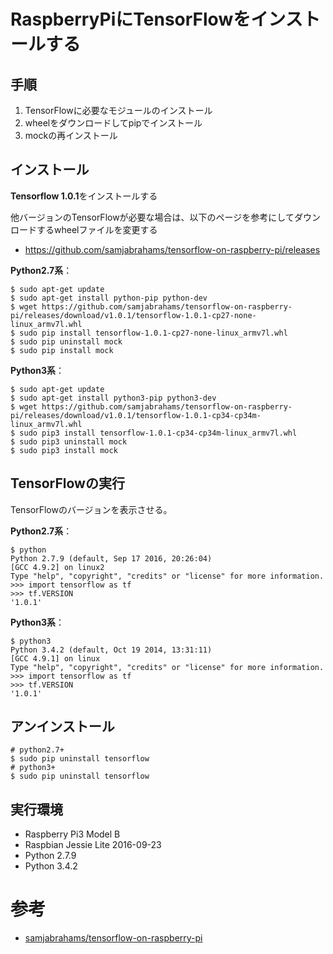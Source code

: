 # RaspberryPiにTensorFlowをインストールする

## 手順

1. TensorFlowに必要なモジュールのインストール
2. wheelをダウンロードしてpipでインストール
3. mockの再インストール

## インストール

**Tensorflow 1.0.1**をインストールする

他バージョンのTensorFlowが必要な場合は、以下のページを参考にしてダウンロードするwheelファイルを変更する

* https://github.com/samjabrahams/tensorflow-on-raspberry-pi/releases

**Python2.7系**：

```
$ sudo apt-get update
$ sudo apt-get install python-pip python-dev
$ wget https://github.com/samjabrahams/tensorflow-on-raspberry-pi/releases/download/v1.0.1/tensorflow-1.0.1-cp27-none-linux_armv7l.whl
$ sudo pip install tensorflow-1.0.1-cp27-none-linux_armv7l.whl
$ sudo pip uninstall mock
$ sudo pip install mock
```

**Python3系**：

```
$ sudo apt-get update
$ sudo apt-get install python3-pip python3-dev
$ wget https://github.com/samjabrahams/tensorflow-on-raspberry-pi/releases/download/v1.0.1/tensorflow-1.0.1-cp34-cp34m-linux_armv7l.whl
$ sudo pip3 install tensorflow-1.0.1-cp34-cp34m-linux_armv7l.whl
$ sudo pip3 uninstall mock
$ sudo pip3 install mock
```

## TensorFlowの実行

TensorFlowのバージョンを表示させる。

**Python2.7系**：

```
$ python
Python 2.7.9 (default, Sep 17 2016, 20:26:04)
[GCC 4.9.2] on linux2
Type "help", "copyright", "credits" or "license" for more information.
>>> import tensorflow as tf
>>> tf.VERSION
'1.0.1'
```

**Python3系**：

```
$ python3
Python 3.4.2 (default, Oct 19 2014, 13:31:11)
[GCC 4.9.1] on linux
Type "help", "copyright", "credits" or "license" for more information.
>>> import tensorflow as tf
>>> tf.VERSION
'1.0.1'
```

## アンインストール

```
# python2.7+
$ sudo pip uninstall tensorflow
# python3+
$ sudo pip uninstall tensorflow
```

## 実行環境

* Raspberry Pi3 Model B
* Raspbian Jessie Lite 2016-09-23
* Python 2.7.9
* Python 3.4.2

# 参考

* [samjabrahams/tensorflow-on-raspberry-pi](https://github.com/samjabrahams/tensorflow-on-raspberry-pi)
